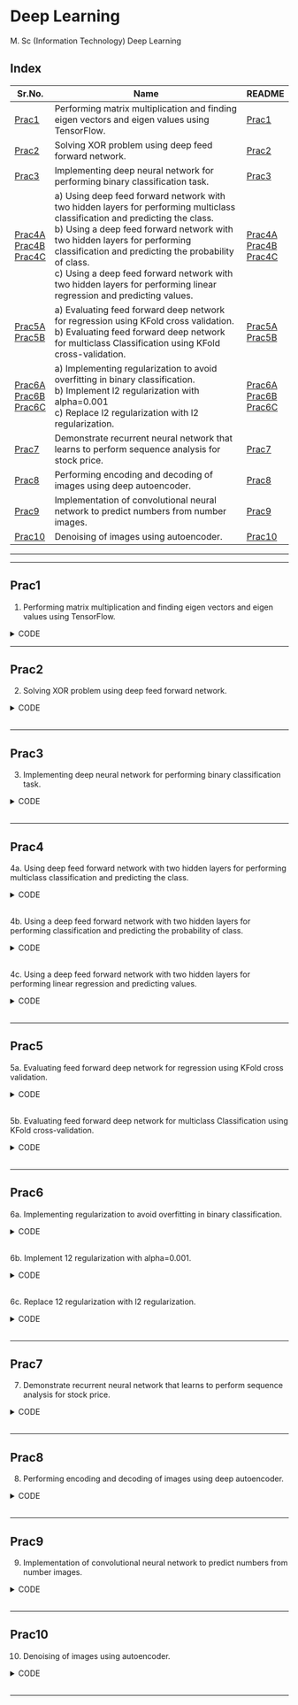 # Deep Learning

M. Sc (Information Technology)
Deep Learning

## Index

| Sr.No. | Name | README |
| --- | --- | --- |
| [Prac1](/MscIT/Semester%204/Deep_Learning/Practical01/) | Performing matrix multiplication and finding eigen vectors and eigen values using TensorFlow. | [Prac1](#prac1) |
| [Prac2](/MscIT/Semester%204/Deep_Learning/Practical02/) | Solving XOR problem using deep feed forward network. | [Prac2](#prac2) |
| [Prac3](/MscIT/Semester%204/Deep_Learning/Practical03/) | Implementing deep neural network for performing binary classification task. | [Prac3](#prac3) |
| [Prac4A](/MscIT/Semester%204/Deep_Learning/Practical04/) <br> [Prac4B](/MscIT/Semester%204/Deep_Learning/Practical04/) <br> [Prac4C](/MscIT/Semester%204/Deep_Learning/Practical04/) | a) Using deep feed forward network with two hidden layers for performing multiclass classification and predicting the class. <br> b) Using a deep feed forward network with two hidden layers for performing classification and predicting the probability of class. <br> c) Using a deep feed forward network with two hidden layers for performing linear regression and predicting values. | [Prac4A](#prac4) <br> [Prac4B](#prac4) <br> [Prac4C](#prac4) |
| [Prac5A](/MscIT/Semester%204/Deep_Learning/Practical05/) <br> [Prac5B](/MscIT/Semester%204/Deep_Learning/Practical05/) | a) Evaluating feed forward deep network for regression using KFold cross validation. <br> b) Evaluating feed forward deep network for multiclass Classification using KFold cross-validation. | [Prac5A](#prac5) <br> [Prac5B](#prac5) |
| [Prac6A](/MscIT/Semester%204/Deep_Learning/Practical06/) <br> [Prac6B](/MscIT/Semester%204/Deep_Learning/Practical06/) <br> [Prac6C](/MscIT/Semester%204/Deep_Learning/Practical06/) | a) Implementing regularization to avoid overfitting in binary classification. <br> b) Implement l2 regularization with alpha=0.001 <br> c) Replace l2 regularization with l2 regularization. | [Prac6A](#prac6) <br> [Prac6B](#prac6) <br> [Prac6C](#prac6) |
| [Prac7](/MscIT/Semester%204/Deep_Learning/Practical07/) | Demonstrate recurrent neural network that learns to perform sequence analysis for stock price. | [Prac7](#prac7) |
| [Prac8](/MscIT/Semester%204/Deep_Learning/Practical08/) | Performing encoding and decoding of images using deep autoencoder. | [Prac8](#prac8) |
| [Prac9](/MscIT/Semester%204/Deep_Learning/Practical09/) | Implementation of convolutional neural network to predict numbers from number images. | [Prac9](#prac9) |
| [Prac10](/MscIT/Semester%204/Deep_Learning/Practical10/) | Denoising of images using autoencoder. | [Prac10](#prac10) |



******************
---------------------

## Prac1

1. Performing matrix multiplication and finding eigen vectors and eigen values using TensorFlow.



<details>
<summary>CODE</summary>

```python
# Aim: Performing matrix multiplication and finding eigen vectors and eigen values using TensorFlow.

import tensorflow as tf

print("Matrix Multiplication Demo")
x = tf.constant([1, 2, 3, 4, 5, 6], shape=[2, 3])
print(x)

y = tf.constant([7, 8, 9, 10, 11, 12], shape=[3, 2])
print(y)

z = tf.matmul(x, y)
print("Product:", z)

e_matrix_A = tf.random.uniform(
    [2, 2], minval=3, maxval=10, dtype=tf.float32, name="matrixA"
)
print("Matrix A:\n{}\n\n".format(e_matrix_A))
eigen_values_A, eigen_vectors_A = tf.linalg.eigh(e_matrix_A)
print(
    "Eigen Vectors:\n{}\n\nEigen Values:\n{}\n".format(eigen_vectors_A, eigen_values_A)
)


```

</details>


******************************************************

## Prac2

2. Solving XOR problem using deep feed forward network.

<details>
<summary>CODE</summary>

```python

import numpy as np
from keras.models import Sequential
from keras.layers import Dense

model = Sequential()
model.add(Dense(units=2, activation="relu", input_dim=2))
model.add(Dense(units=1, activation="sigmoid"))
model.compile(loss="binary_crossentropy", optimizer="adam", metrics="accuracy")

X = np.array([[0.0, 0.0], [0.0, 1.0], [1.0, 0.0], [1.0, 1.0]])
print("Input data:")
print(X)

y = np.array([0.0, 1.0, 1.0, 0.0])
print("\nTarget labels:")
print(y)

model.get_weights()
model.fit(X, y, epochs=500)
predictions = model.predict(X)
print("\nPredictions after training:")
print(predictions)

```

</details>

<br>


******************************************************

## Prac3

3. Implementing deep neural network for performing binary classification task.

<details>
<summary>CODE</summary>

```python

# Aim: Implementing deep neural network for performing binary classification task.
# pip install keras
from keras.models import Sequential
from keras.layers import Dense
import pandas as pd

names = [
    "No. of pregnancies",
    "Glucose level",
    "Blood Pressure",
    "skin thickness",
    "Insulin",
    "BMI",
    "Diabetes pedigree",
    "Age",
    "Class",
]

#csv file with no column names expected
df = pd.read_csv("/content/pima-indians-diabetes.data.csv", names=names) 
df.head(3)
binaryc = Sequential()

from tensorflow.tools.docs.doc_controls import doc_in_current_and_subclasses

binaryc.add(Dense(units=10, activation="relu", input_dim=8))
binaryc.add(Dense(units=8, activation="relu"))
binaryc.add(Dense(units=1, activation="sigmoid"))
binaryc.compile(loss="binary_crossentropy", optimizer="adam", metrics="accuracy")
X = df.iloc[:, :-1]
y = df.iloc[:, -1]

from sklearn.model_selection import train_test_split

xtrain, xtest, ytrain, ytest = train_test_split(X, y, test_size=0.25, random_state=1)
xtrain.shape
ytrain.shape
binaryc.fit(xtrain, ytrain, epochs=200, batch_size=20)
predictions = binaryc.predict(xtest)
predictions.shape
class_labels = []
for i in predictions:
    if i > 0.5:
        class_labels.append(1)
    else:
        class_labels.append(0)
class_labels
from sklearn.metrics import accuracy_score

print("Accuracy Score", accuracy_score(ytest, class_labels))

```

</details>

<br>

******************************************************

## Prac4

4a. Using deep feed forward network with two hidden layers for performing multiclass classification and predicting the class.

<details>
<summary>CODE</summary>

```python

# Aim: Using feed Forward Network with multiple hidden layers for performing multiclass classification and predicting the class. 

from keras.models import Sequential
from keras.layers import Dense
import pandas as pd
import numpy as np

df = pd.read_csv("/content/flower_1.csv")

#df = pd.read_csv("data/flower_1.csv")
# df = pd.read_csv("flower_1.csv")

df.head()

x=df.iloc[:,:-1].astype(float)
y=df.iloc[:,-1]

print(x.shape)
print(y.shape)

#labelencode y
from sklearn.preprocessing import LabelEncoder
lb=LabelEncoder()
y=lb.fit_transform(y)
y

import numpy as np
from tensorflow.keras.utils import to_categorical
#from keras.utils import np_utils
encoded_Y = to_categorical(y)
encoded_Y

#creating a model
model = Sequential()

model.add(Dense(units = 10, activation = 'relu', input_dim = 4))
model.add(Dense(units = 8, activation = 'relu'))
model.add(Dense(units = 3, activation = 'softmax'))

model.compile(loss = 'categorical_crossentropy', optimizer = 'adam', metrics = ['accuracy'])

model.fit(x,encoded_Y,epochs = 400,batch_size = 10)

predict = model.predict(x)
print(predict)

for i in range(35,150,3):
    print(predict[i],encoded_Y[i])

actual = []

for i in range(0,150):
    actual.append(np.argmax(predict[i]))

print(actual)

newdf = pd.DataFrame(list(zip(actual,y)),columns = ['Actual','Predicted'])
newdf


```

</details>

<br>

4b. Using a deep feed forward network with two hidden layers for performing classification and predicting the probability of class.

<details>
<summary>CODE</summary>

```python

# Paste your code here

```

</details>

<br>

4c. Using a deep feed forward network with two hidden layers for performing linear regression and predicting values.

<details>
<summary>CODE</summary>

```python

# Paste your code here

```

</details>

<br>

******************************************************

## Prac5

5a. Evaluating feed forward deep network for regression using KFold cross validation.

<details>
<summary>CODE</summary>

```python

# Paste your code here

```

</details>

<br>

5b. Evaluating feed forward deep network for multiclass Classification using KFold cross-validation.

<details>
<summary>CODE</summary>

```python

# Paste your code here

```

</details>

<br>

******************************************************

## Prac6

6a. Implementing regularization to avoid overfitting in binary classification.

<details>
<summary>CODE</summary>

```python

# Paste your code here

```

</details>

<br>

6b. Implement 12 regularization with alpha=0.001.

<details>
<summary>CODE</summary>

```python

# Paste your code here

```

</details>

<br>

6c. Replace 12 regularization with l2 regularization.

<details>
<summary>CODE</summary>

```python

# Paste your code here

```

</details>

<br>

******************************************************

## Prac7

7. Demonstrate recurrent neural network that learns to perform sequence analysis for stock price.

<details>
<summary>CODE</summary>

```python

# Paste your code here

```

</details>

<br>

******************************************************

## Prac8

8. Performing encoding and decoding of images using deep autoencoder.

<details>
<summary>CODE</summary>

```python

# Paste your code here

```

</details>

<br>

******************************************************

## Prac9

9. Implementation of convolutional neural network to predict numbers from number images.

<details>
<summary>CODE</summary>

```python

# Paste your code here

```

</details>

<br>

******************************************************

## Prac10

10. Denoising of images using autoencoder.

<details>
<summary>CODE</summary>

```python

# Paste your code here

```

</details>

<br>

******************************************************




<!-- | Sr.No. | Name | README | DOWNLOAD |
| --- | --- | --- | --- |
| [Prac1](/MscIT/Semester%204/Deep_Learning/Practical01/) | 1. Performing matrix multiplication and finding eigen vectors and eigen values using TensorFlow.. | [Prac1](#prac1) |  [Download](https://NinadKarlekar.github.io/Practical_BscIT_MscIT_Ninad/MscIT/Semester%204/Deep_Learning/Practical01/DL_1.py) | -->